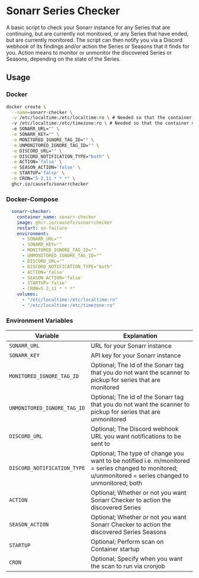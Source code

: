 # Sonarr Series Checker

A basic script to check your Sonarr instance for any Series that are continuing, but are currently not monitored, or any Series that have ended, but are currently monitored. The script can then notify you via a Discord webhook of its findings and/or action the Series or Seasons that it finds for you. Action means to monitor or unmonitor the discovered Series or Seasons, depending on the state of the Series.

## Usage

### Docker

```bash
docker create \
  --name=sonarr-checker \
  -v /etc/localtime:/etc/localtime:ro \ # Needed so that the container matches the TZ of the Host for the cronjob
  -v /etc/localtime:/etc/timezone:ro \ # Needed so that the container matches the TZ of the Host for the cronjob
  -e SONARR_URL="" \
  -e SONARR_KEY="" \
  -e MONITORED_IGNORE_TAG_ID="" \
  -e UNMONITORED_IGNORE_TAG_ID="" \
  -e DISCORD_URL="" \
  -e DISCORD_NOTIFICATION_TYPE="both" \
  -e ACTION='false' \
  -e SEASON_ACTION='false' \
  -e STARTUP='false' \
  -e CRON="5 2,11 * * *" \
  ghcr.io/causefx/sonarrchecker
```

### Docker-Compose

```yaml
  sonarr-checker:
    container_name: sonarr-checker
    image: ghcr.io/causefx/sonarrchecker
    restart: on-failure
    environment:
      - SONARR_URL=""
      - SONARR_KEY=""
      - MONITORED_IGNORE_TAG_ID=""
      - UNMONITORED_IGNORE_TAG_ID=""
      - DISCORD_URL=""
      - DISCORD_NOTIFICATION_TYPE="both"
      - ACTION='false'
      - SEASON_ACTION='false'
      - STARTUP='false'
      - CRON=5 2,11 * * *"
    volumes:
      - "/etc/localtime:/etc/localtime:ro"
      - "/etc/localtime:/etc/timezone:ro"
```

### Environment Variables

| Variable | Explanation |
| ------------- | ------------- |
| `SONARR_URL` | URL for your Sonarr instance |
| `SONARR_KEY` | API key for your Sonarr instance |
| `MONITORED_IGNORE_TAG_ID` | Optional; The Id of the Sonarr tag that you do not want the scanner to pickup for series that are monitored |
| `UNMONITORED_IGNORE_TAG_ID` | Optional; The Id of the Sonarr tag that you do not want the scanner to pickup for series that are unmonitored |
| `DISCORD_URL` | Optional; The Discord webhook URL you want notifications to be sent to |
| `DISCORD_NOTIFICATION_TYPE` | Optional; The type of change you want to be notified i.e. m/monitored = series changed to monitored; u/unmonitored = series changed to unmonitored; both |
| `ACTION` | Optional; Whether or not you want Sonarr Checker to action the discovered Series |
| `SEASON_ACTION` | Optional; Whether or not you want Sonarr Checker to action the discovered Series Seasons |
| `STARTUP` | Optional; Perform scan on Container startup |
| `CRON` | Optional; Specify when you want the scan to run via cronjob |